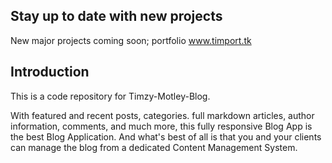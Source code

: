 ## Stay up to date with new projects
New major projects coming soon; portfolio www.timport.tk

## Introduction
This is a code repository for Timzy-Motley-Blog. 

With featured and recent posts, categories. full markdown articles, author information, comments, and much more, this fully responsive Blog App is the best Blog Application. And what's best of all is that you and your clients can manage the blog from a dedicated Content Management System.

